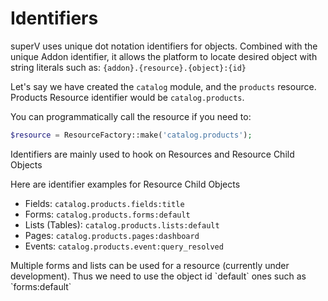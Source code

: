 # Identifiers

superV uses unique dot notation identifiers for objects. Combined with the unique Addon identifier, it allows the platform to locate desired object with string literals such as: `{addon}.{resource}.{object}:{id}`

Let's say we have created the `catalog` module, and the `products` resource.
Products Resource identifier would be `catalog.products`. 

You can programmatically call the resource if you need to:
```php
$resource = ResourceFactory::make('catalog.products');
```

Identifiers are mainly used to hook on Resources and Resource Child Objects

Here are identifier examples for Resource Child Objects

- Fields: `catalog.products.fields:title`
- Forms: `catalog.products.forms:default`
- Lists (Tables): `catalog.products.lists:default`
- Pages: `catalog.products.pages:dashboard`
- Events: `catalog.products.event:query_resolved`


<div class="alert alert--info">
Multiple forms and lists can be used for a resource (currently under development). Thus we need to use the object id `default` ones such as `forms:default`
</div>

